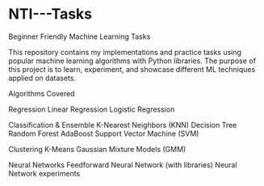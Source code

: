 # NTI---Tasks
Beginner Friendly Machine Learning Tasks

This repository contains my implementations and practice tasks using popular machine learning algorithms with Python libraries.
The purpose of this project is to learn, experiment, and showcase different ML techniques applied on datasets.

Algorithms Covered

Regression
Linear Regression
Logistic Regression

Classification & Ensemble
K-Nearest Neighbors (KNN)
Decision Tree
Random Forest
AdaBoost
Support Vector Machine (SVM)

Clustering
K-Means
Gaussian Mixture Models (GMM)

Neural Networks
Feedforward Neural Network (with libraries)
Neural Network experiments
